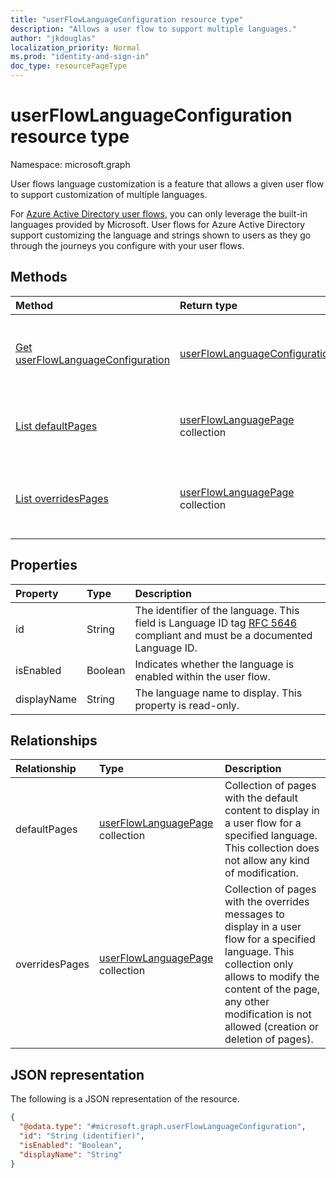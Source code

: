 ```yaml
---
title: "userFlowLanguageConfiguration resource type"
description: "Allows a user flow to support multiple languages."
author: "jkdouglas"
localization_priority: Normal
ms.prod: "identity-and-sign-in"
doc_type: resourcePageType
---
```


# userFlowLanguageConfiguration resource type

Namespace: microsoft.graph

User flows language customization is a feature that allows a given user flow to support customization of multiple languages.

For [Azure Active Directory user flows](https://docs.microsoft.com/azure/active-directory/external-identities/user-flow-customize-language), you can only leverage the built-in languages provided by Microsoft. User flows for Azure Active Directory support customizing the language and strings shown to users as they go through the journeys you configure with your user flows.

## Methods

|Method|Return type|Description|
|:---|:---|:---|
|[Get userFlowLanguageConfiguration](../api/userflowlanguageconfiguration-get.md)|[userFlowLanguageConfiguration](../resources/userflowlanguageconfiguration.md)|Read the properties and relationships of a [userFlowLanguageConfiguration](../resources/userflowlanguageconfiguration.md) object. These objects represent a language available in a user flow.|
|[List defaultPages](../api/userflowlanguageconfiguration-list-defaultpages.md)|[userFlowLanguagePage](../resources/userflowlanguagepage.md) collection|Get the userFlowLanguagePage resources from the defaultPages navigation property. Represents the default user journey in a user flow.|
|[List overridesPages](../api/userflowlanguageconfiguration-list-overridespages.md)|[userFlowLanguagePage](../resources/userflowlanguagepage.md) collection|Get the userFlowLanguagePage resources from the overridesPages navigation property. Represents a custom experience for a user journey in a user flow.|

## Properties

|Property|Type|Description|
|:---|:---|:---|
|id|String|The identifier of the language. This field is Language ID tag [RFC 5646](https://tools.ietf.org/html/rfc5646) compliant and must be a documented Language ID.|
|isEnabled|Boolean|Indicates whether the language is enabled within the user flow.|
|displayName|String|The language name to display. This property is read-only.|

## Relationships

|Relationship|Type|Description|
|:---|:---|:---|
|defaultPages|[userFlowLanguagePage](../resources/userflowlanguagepage.md) collection|Collection of pages with the default content to display in a user flow for a specified language. This collection does not allow any kind of modification.|
|overridesPages|[userFlowLanguagePage](../resources/userflowlanguagepage.md) collection|Collection of pages with the overrides messages to display in a user flow for a specified language. This collection only allows to modify the content of the page, any other modification is not allowed (creation or deletion of pages).|

## JSON representation

The following is a JSON representation of the resource.
<!-- {
  "blockType": "resource",
  "keyProperty": "id",
  "@odata.type": "microsoft.graph.userFlowLanguageConfiguration",
  "openType": false
}
-->

``` json
{
  "@odata.type": "#microsoft.graph.userFlowLanguageConfiguration",
  "id": "String (identifier)",
  "isEnabled": "Boolean",
  "displayName": "String"
}
```
